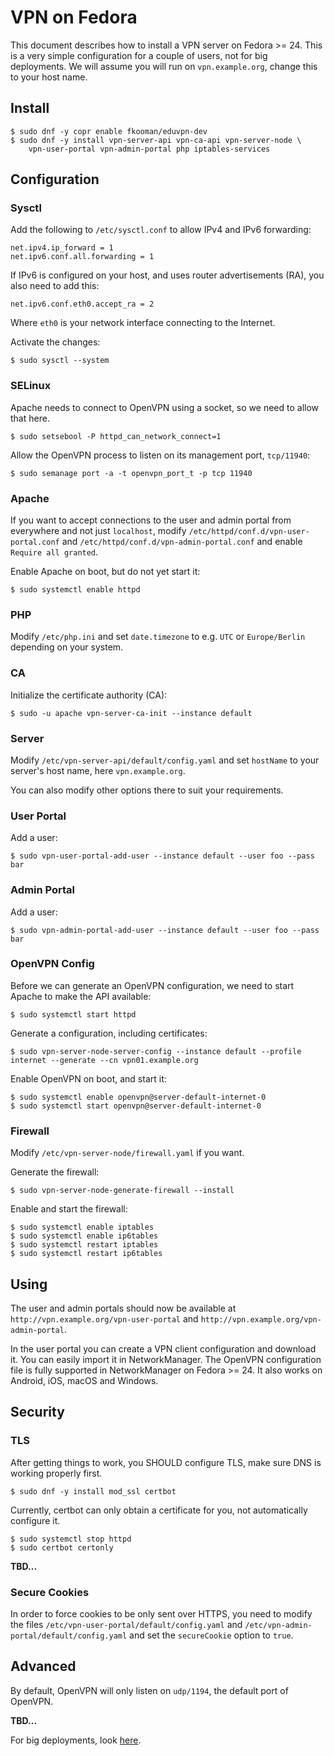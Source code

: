 # VPN on Fedora

This document describes how to install a VPN server on Fedora >= 24. This is a 
very simple configuration for a couple of users, not for big deployments. We 
will assume you will run on `vpn.example.org`, change this to your host name.

## Install

    $ sudo dnf -y copr enable fkooman/eduvpn-dev
    $ sudo dnf -y install vpn-server-api vpn-ca-api vpn-server-node \
        vpn-user-portal vpn-admin-portal php iptables-services

## Configuration

### Sysctl

Add the following to `/etc/sysctl.conf` to allow IPv4 and IPv6 forwarding:

    net.ipv4.ip_forward = 1
    net.ipv6.conf.all.forwarding = 1

If IPv6 is configured on your host, and uses router advertisements (RA), you
also need to add this:

    net.ipv6.conf.eth0.accept_ra = 2

Where `eth0` is your network interface connecting to the Internet.

Activate the changes:

    $ sudo sysctl --system

### SELinux

Apache needs to connect to OpenVPN using a socket, so we need to allow that 
here.

    $ sudo setsebool -P httpd_can_network_connect=1

Allow the OpenVPN process to listen on its management port, `tcp/11940`:

    $ sudo semanage port -a -t openvpn_port_t -p tcp 11940

### Apache

If you want to accept connections to the user and admin portal from everywhere 
and not just `localhost`, modify `/etc/httpd/conf.d/vpn-user-portal.conf` and
`/etc/httpd/conf.d/vpn-admin-portal.conf` and enable `Require all granted`.

Enable Apache on boot, but do not yet start it:

    $ sudo systemctl enable httpd

### PHP

Modify `/etc/php.ini` and set `date.timezone` to e.g. `UTC` or `Europe/Berlin`
depending on your system.

### CA 

Initialize the certificate authority (CA):

    $ sudo -u apache vpn-server-ca-init --instance default

### Server

Modify `/etc/vpn-server-api/default/config.yaml` and set `hostName` to your 
server's host name, here `vpn.example.org`.

You can also modify other options there to suit your requirements.

### User Portal

Add a user:

    $ sudo vpn-user-portal-add-user --instance default --user foo --pass bar

### Admin Portal

Add a user:

    $ sudo vpn-admin-portal-add-user --instance default --user foo --pass bar

### OpenVPN Config

Before we can generate an OpenVPN configuration, we need to start Apache to 
make the API available:

    $ sudo systemctl start httpd

Generate a configuration, including certificates:

    $ sudo vpn-server-node-server-config --instance default --profile internet --generate --cn vpn01.example.org

Enable OpenVPN on boot, and start it:

    $ sudo systemctl enable openvpn@server-default-internet-0
    $ sudo systemctl start openvpn@server-default-internet-0

### Firewall

Modify `/etc/vpn-server-node/firewall.yaml` if you want.

Generate the firewall:

    $ sudo vpn-server-node-generate-firewall --install

Enable and start the firewall:

    $ sudo systemctl enable iptables
    $ sudo systemctl enable ip6tables
    $ sudo systemctl restart iptables
    $ sudo systemctl restart ip6tables

## Using

The user and admin portals should now be available at 
`http://vpn.example.org/vpn-user-portal` and 
`http://vpn.example.org/vpn-admin-portal`.

In the user portal you can create a VPN client configuration and download it. 
You can easily import it in NetworkManager. The OpenVPN configuration file is
fully supported in NetworkManager on Fedora >= 24. It also works on Android, 
iOS, macOS and Windows.

## Security

### TLS

After getting things to work, you SHOULD configure TLS, make sure DNS is 
working properly first.

    $ sudo dnf -y install mod_ssl certbot

Currently, certbot can only obtain a certificate for you, not automatically 
configure it. 

    $ sudo systemctl stop httpd
    $ sudo certbot certonly

**TBD...**

### Secure Cookies

In order to force cookies to be only sent over HTTPS, you need to modify the 
files `/etc/vpn-user-portal/default/config.yaml` and 
`/etc/vpn-admin-portal/default/config.yaml` and set the `secureCookie` option
to `true`.

## Advanced

By default, OpenVPN will only listen on `udp/1194`, the default port of 
OpenVPN.

**TBD...**

For big deployments, look [here](https://github.com/eduvpn/documentation).
